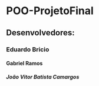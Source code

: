 # POO-ProjetoFinal
## Desenvolvedores:

### Eduardo Bricio
#### Gabriel Ramos
##### João Vitor Batista Camargos
